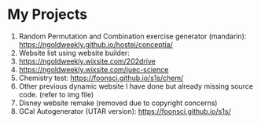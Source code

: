 # My Projects

1. Random Permutation and Combination exercise generator (mandarin): https://ngoldweekly.github.io/hostei/conceptia/
2. Website list using website builder:
3. https://ngoldweekly.wixsite.com/202drive
4. https://ngoldweekly.wixsite.com/juec-science
5. Chemistry test: https://foonsci.github.io/s1s/chem/
6. Other previous dynamic website I have done but already missing source code. (refer to img file)
7. Disney website remake (removed due to copyright concerns)
8. GCal Autogenerator (UTAR version): https://foonsci.github.io/s1s/
